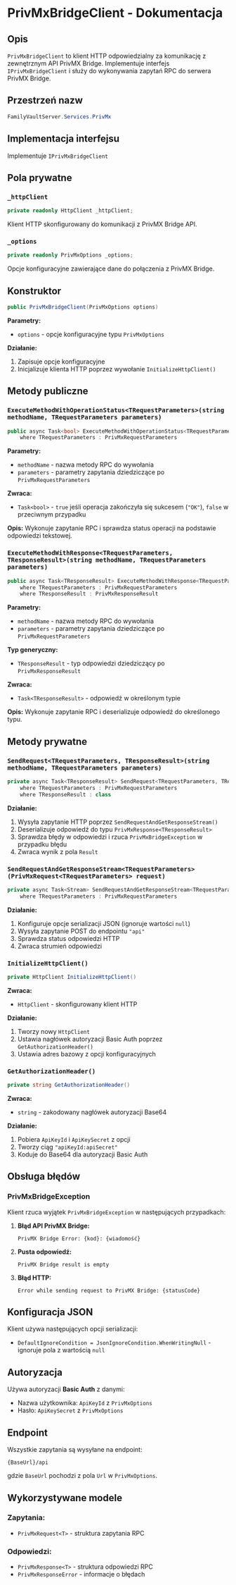 # PrivMxBridgeClient - Dokumentacja

## Opis

`PrivMxBridgeClient` to klient HTTP odpowiedzialny za komunikację z zewnętrznym API PrivMX Bridge. Implementuje interfejs `IPrivMxBridgeClient` i służy do wykonywania zapytań RPC do serwera PrivMX Bridge.

## Przestrzeń nazw

```csharp
FamilyVaultServer.Services.PrivMx
```

## Implementacja interfejsu

Implementuje `IPrivMxBridgeClient`

## Pola prywatne

### `_httpClient`
```csharp
private readonly HttpClient _httpClient;
```
Klient HTTP skonfigurowany do komunikacji z PrivMX Bridge API.

### `_options`
```csharp
private readonly PrivMxOptions _options;
```
Opcje konfiguracyjne zawierające dane do połączenia z PrivMX Bridge.

## Konstruktor

```csharp
public PrivMxBridgeClient(PrivMxOptions options)
```

**Parametry:**
- `options` - opcje konfiguracyjne typu `PrivMxOptions`

**Działanie:**
1. Zapisuje opcje konfiguracyjne
2. Inicjalizuje klienta HTTP poprzez wywołanie `InitializeHttpClient()`

## Metody publiczne

### `ExecuteMethodWithOperationStatus<TRequestParameters>(string methodName, TRequestParameters parameters)`
```csharp
public async Task<bool> ExecuteMethodWithOperationStatus<TRequestParameters>(string methodName, TRequestParameters parameters)
    where TRequestParameters : PrivMxRequestParameters
```

**Parametry:**
- `methodName` - nazwa metody RPC do wywołania
- `parameters` - parametry zapytania dziedziczące po `PrivMxRequestParameters`

**Zwraca:**
- `Task<bool>` - `true` jeśli operacja zakończyła się sukcesem (`"OK"`), `false` w przeciwnym przypadku

**Opis:** Wykonuje zapytanie RPC i sprawdza status operacji na podstawie odpowiedzi tekstowej.

### `ExecuteMethodWithResponse<TRequestParameters, TResponseResult>(string methodName, TRequestParameters parameters)`
```csharp
public async Task<TResponseResult> ExecuteMethodWithResponse<TRequestParameters, TResponseResult>(string methodName, TRequestParameters parameters)
    where TRequestParameters : PrivMxRequestParameters
    where TResponseResult : PrivMxResponseResult
```

**Parametry:**
- `methodName` - nazwa metody RPC do wywołania
- `parameters` - parametry zapytania dziedziczące po `PrivMxRequestParameters`

**Typ generyczny:**
- `TResponseResult` - typ odpowiedzi dziedziczący po `PrivMxResponseResult`

**Zwraca:**
- `Task<TResponseResult>` - odpowiedź w określonym typie

**Opis:** Wykonuje zapytanie RPC i deserializuje odpowiedź do określonego typu.

## Metody prywatne

### `SendRequest<TRequestParameters, TResponseResult>(string methodName, TRequestParameters parameters)`
```csharp
private async Task<TResponseResult> SendRequest<TRequestParameters, TResponseResult>(string methodName, TRequestParameters parameters)
    where TRequestParameters : PrivMxRequestParameters
    where TResponseResult : class
```

**Działanie:**
1. Wysyła zapytanie HTTP poprzez `SendRequestAndGetResponseStream()`
2. Deserializuje odpowiedź do typu `PrivMxResponse<TResponseResult>`
3. Sprawdza błędy w odpowiedzi i rzuca `PrivMxBridgeException` w przypadku błędu
4. Zwraca wynik z pola `Result`

### `SendRequestAndGetResponseStream<TRequestParameters>(PrivMxRequest<TRequestParameters> request)`
```csharp
private async Task<Stream> SendRequestAndGetResponseStream<TRequestParameters>(PrivMxRequest<TRequestParameters> request)
    where TRequestParameters : PrivMxRequestParameters
```

**Działanie:**
1. Konfiguruje opcje serializacji JSON (ignoruje wartości `null`)
2. Wysyła zapytanie POST do endpointu `"api"`
3. Sprawdza status odpowiedzi HTTP
4. Zwraca strumień odpowiedzi

### `InitializeHttpClient()`
```csharp
private HttpClient InitializeHttpClient()
```

**Zwraca:**
- `HttpClient` - skonfigurowany klient HTTP

**Działanie:**
1. Tworzy nowy `HttpClient`
2. Ustawia nagłówek autoryzacji Basic Auth poprzez `GetAuthorizationHeader()`
3. Ustawia adres bazowy z opcji konfiguracyjnych

### `GetAuthorizationHeader()`
```csharp
private string GetAuthorizationHeader()
```

**Zwraca:**
- `string` - zakodowany nagłówek autoryzacji Base64

**Działanie:**
1. Pobiera `ApiKeyId` i `ApiKeySecret` z opcji
2. Tworzy ciąg `"apiKeyId:apiSecret"`
3. Koduje do Base64 dla autoryzacji Basic Auth

## Obsługa błędów

### PrivMxBridgeException
Klient rzuca wyjątek `PrivMxBridgeException` w następujących przypadkach:

1. **Błąd API PrivMX Bridge:**
   ```
   PrivMX Bridge Error: {kod}: {wiadomość}
   ```

2. **Pusta odpowiedź:**
   ```
   PrivMX Bridge result is empty
   ```

3. **Błąd HTTP:**
   ```
   Error while sending request to PrivMX Bridge: {statusCode}
   ```

## Konfiguracja JSON

Klient używa następujących opcji serializacji:
- `DefaultIgnoreCondition = JsonIgnoreCondition.WhenWritingNull` - ignoruje pola z wartością `null`

## Autoryzacja

Używa autoryzacji **Basic Auth** z danymi:
- Nazwa użytkownika: `ApiKeyId` z `PrivMxOptions`
- Hasło: `ApiKeySecret` z `PrivMxOptions`

## Endpoint

Wszystkie zapytania są wysyłane na endpoint:
```
{BaseUrl}/api
```

gdzie `BaseUrl` pochodzi z pola `Url` w `PrivMxOptions`.

## Wykorzystywane modele

### Zapytania:
- `PrivMxRequest<T>` - struktura zapytania RPC

### Odpowiedzi:
- `PrivMxResponse<T>` - struktura odpowiedzi RPC
- `PrivMxResponseError` - informacje o błędach
